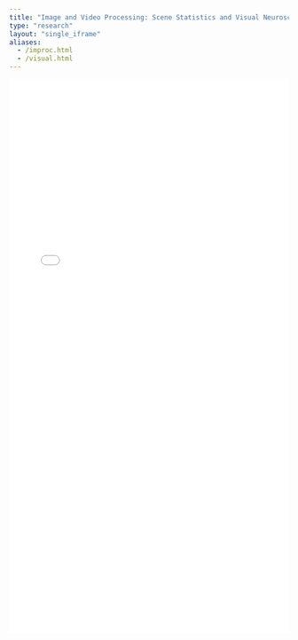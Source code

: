 ```yaml
---
title: "Image and Video Processing: Scene Statistics and Visual Neuroscience at work!"
type: "research"
layout: "single_iframe"
aliases:
  - /improc.html
  - /visual.html
---
```


<script>
  function superSize(me) {
    //me.style.width = me.contentWindow.document.body.scrollWidth + 'px';
    me.style.height = me.contentWindow.document.body.scrollHeight+20 + 'px';
  }
</script>

<div style="max-width: 10000px; margin: 0rem auto ">
<iframe src="/pages/improc.html" style="border: 0" width="100%" height="1000" referrerpolicy="same-origin" seamless onload="superSize(this)"></iframe>
</div>
